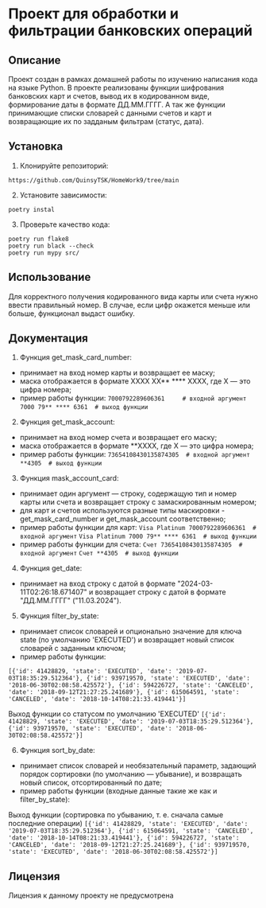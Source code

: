 # Проект для обработки и фильтрации банковских операций

## Описание

Проект создан в рамках домашней работы по изучению написания кода на языке Python.
В проекте реализованы функции шифрования банковских карт и счетов, вывод их в кодированном виде, формирование даты в формате ДД.ММ.ГГГГ.
А так же функции принимающие списки словарей с данными счетов и карт и возвращающие их по задданым фильтрам (статус, дата).

## Установка

1. Клонируйте репозиторий:
```
https://github.com/QuinsyTSK/HomeWork9/tree/main
```

2. Установите зависимости:
```
poetry instal
```

3. Проверьте качество кода:
```
poetry run flake8
poetry run black --check
poetry run mypy src/
```

## Использование

Для корректного получения кодированного вида карты или счета нужно ввести правильный номер.
В случае, если цифр окажется меньше или больше, функционал выдаст ошибку.

## Документация

1. Функция get_mask_card_number:
- принимает на вход номер карты и возвращает ее маску;
- маска отображается в формате XXXX XX** **** XXXX, где X — это цифра номера;
- пример работы функции:
``` 7000792289606361     # входной аргумент ```
``` 7000 79** **** 6361  # выход функции ```

2. Функция get_mask_account:
- принимает на вход номер счета и возвращает его маску;
- маска отображается в формате **XXXX, где X — это цифра номера;
- пример работы функции:
``` 73654108430135874305  # входной аргумент ```
``` **4305  # выход функции ```

3. Функция mask_account_card:
- принимает один аргумент — строку, содержащую тип и номер карты или счета и возвращает строку с замаскированным номером;
- для карт и счетов используются разные типы маскировки - get_mask_card_number и get_mask_account соответственно;
- пример работы функции для карт:
``` Visa Platinum 7000792289606361  # входной аргумент ```
``` Visa Platinum 7000 79** **** 6361  # выход функции ```
- пример работы функции для счета:
``` Счет 73654108430135874305  # входной аргумент ```
``` Счет **4305  # выход функции ```

4. Функция get_date:
- принимает на вход строку с датой в формате "2024-03-11T02:26:18.671407" и возвращает строку с датой в формате "ДД.ММ.ГГГГ" ("11.03.2024").

5. Функция filter_by_state:
- принимает список словарей и опционально значение для ключа state (по умолчанию 'EXECUTED') и возвращает новый список словарей с заданным ключом;
- пример работы функции:

``` [{'id': 41428829, 'state': 'EXECUTED', 'date': '2019-07-03T18:35:29.512364'}, {'id': 939719570, 'state': 'EXECUTED', 'date': '2018-06-30T02:08:58.425572'}, {'id': 594226727, 'state': 'CANCELED', 'date': '2018-09-12T21:27:25.241689'}, {'id': 615064591, 'state': 'CANCELED', 'date': '2018-10-14T08:21:33.419441'}] ```

Выход функции со статусом по умолчанию 'EXECUTED'
``` [{'id': 41428829, 'state': 'EXECUTED', 'date': '2019-07-03T18:35:29.512364'}, {'id': 939719570, 'state': 'EXECUTED', 'date': '2018-06-30T02:08:58.425572'}] ```

6. Функция sort_by_date:
- принимает список словарей и необязательный параметр, задающий порядок сортировки (по умолчанию — убывание), и возвращать новый список, отсортированный по дате;
- пример работы функции (входные данные такие же как и filter_by_state):

Выход функции (сортировка по убыванию, т. е. сначала самые последние операции)
``` [{'id': 41428829, 'state': 'EXECUTED', 'date': '2019-07-03T18:35:29.512364'}, {'id': 615064591, 'state': 'CANCELED', 'date': '2018-10-14T08:21:33.419441'}, {'id': 594226727, 'state': 'CANCELED', 'date': '2018-09-12T21:27:25.241689'}, {'id': 939719570, 'state': 'EXECUTED', 'date': '2018-06-30T02:08:58.425572'}] ```

## Лицензия

Лицензия к данному проекту не предусмотрена

